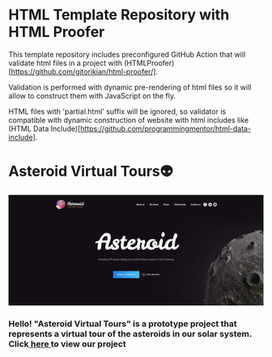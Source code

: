 # HTML Template Repository with HTML Proofer

This template repository includes preconfigured GitHub Action that will validate html files in a project with (HTMLProofer)[https://github.com/gjtorikian/html-proofer/].

Validation is performed with dynamic pre-rendering of html files so it will allow to construct them with JavaScript on the fly.

HTML files with 'partial.html' suffix will be ignored, so validator is compatible with dynamic construction of website with html includes like (HTML Data Include)[https://github.com/programmingmentor/html-data-include].




<h1>
Asteroid Virtual Tours&#128125;
</h1>
<a href="https://a5y62.weblium.site"><img src=img/project_preview.png></a>
<h3>
Hello! "Asteroid Virtual Tours" is a prototype project that represents a virtual tour of the asteroids in our solar system.
Click<a href="https://koldovsky.github.io/1009-team-03/"> here </a>to view our project
</h3>